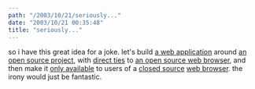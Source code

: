 ```yaml
---
path: "/2003/10/21/seriously..." 
date: "2003/10/21 00:35:48" 
title: "seriously..." 
---
```

<p>so i have this great idea for a joke. let's build <a href="http://www.clusteredhits.com/">a web application</a> around <a href="http://www.dmoz.org/">an open source project</a>, with <a href="http://dmoz.org/help/geninfo.html#mean">direct ties</a> to <a href="http://mozilla.org/">an open source web browser</a>, and then make it <a href="http://www.researchbuzz.com/news/2003/oct16oc2203.shtml#anew">only available</a> to users of a <a href="http://www.computerworld.com/softwaretopics/software/story/0,10801,78203,00.html">closed source</a> <a href="http://www.microsoft.com/windows/ie/default.asp">web browser</a>. the irony would just be fantastic.</p>